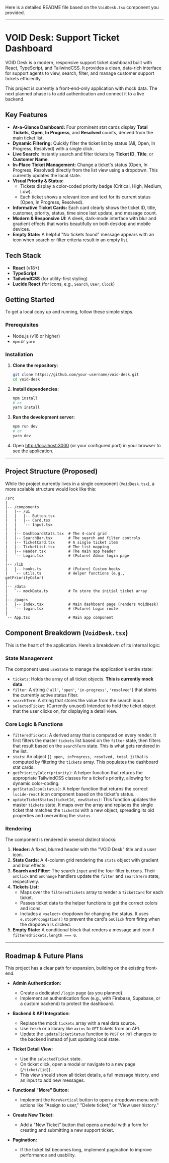 Here is a detailed README file based on the `VoidDesk.tsx` component you provided.

-----

# VOID Desk: Support Ticket Dashboard

VOID Desk is a modern, responsive support ticket dashboard built with React, TypeScript, and TailwindCSS. It provides a clean, data-rich interface for support agents to view, search, filter, and manage customer support tickets efficiently.

This project is currently a front-end-only application with mock data. The next planned phase is to add authentication and connect it to a live backend.

## Key Features

  * **At-a-Glance Dashboard:** Four prominent stat cards display **Total Tickets**, **Open**, **In Progress**, and **Resolved** counts, derived from the main ticket list.
  * **Dynamic Filtering:** Quickly filter the ticket list by status (All, Open, In Progress, Resolved) with a single click.
  * **Live Search:** Instantly search and filter tickets by **Ticket ID**, **Title**, or **Customer Name**.
  * **In-Place Ticket Management:** Change a ticket's status (Open, In Progress, Resolved) directly from the list view using a dropdown. This currently updates the local state.
  * **Visual Priority & Status:**
      * Tickets display a color-coded priority badge (Critical, High, Medium, Low).
      * Each ticket shows a relevant icon and text for its current status (Open, In Progress, Resolved).
  * **Informative Ticket Cards:** Each card clearly shows the ticket ID, title, customer, priority, status, time since last update, and message count.
  * **Modern & Responsive UI:** A sleek, dark-mode interface with blur and gradient effects that works beautifully on both desktop and mobile devices.
  * **Empty State:** A helpful "No tickets found" message appears with an icon when search or filter criteria result in an empty list.

## Tech Stack

  * **React** (v18+)
  * **TypeScript**
  * **TailwindCSS** (for utility-first styling)
  * **Lucide React** (for icons, e.g., `Search`, `User`, `Clock`)

## Getting Started

To get a local copy up and running, follow these simple steps.

### Prerequisites

  * Node.js (v16 or higher)
  * `npm` or `yarn`

### Installation

1.  **Clone the repository:**

    ```sh
    git clone https://github.com/your-username/void-desk.git
    cd void-desk
    ```

2.  **Install dependencies:**

    ```sh
    npm install
    # or
    yarn install
    ```

3.  **Run the development server:**

    ```sh
    npm run dev
    # or
    yarn dev
    ```

4.  Open [http://localhost:3000](https://www.google.com/search?q=http://localhost:3000) (or your configured port) in your browser to see the application.

-----

## Project Structure (Proposed)

While the project currently lives in a single component (`VoidDesk.tsx`), a more scalable structure would look like this:

```
/src
|
|-- /components
|   |-- /ui
|   |   |-- Button.tsx
|   |   |-- Card.tsx
|   |   `-- Input.tsx
|   |
|   |-- DashboardStats.tsx  # The 4-card grid
|   |-- SearchBar.tsx       # The search and filter controls
|   |-- TicketCard.tsx      # A single ticket item
|   |-- TicketList.tsx      # The list mapping
|   |-- Header.tsx          # The main app header
|   `-- Login.tsx           # (Future) Admin login page
|
|-- /lib
|   |-- hooks.ts            # (Future) Custom hooks
|   `-- utils.ts            # Helper functions (e.g., getPriorityColor)
|
|-- /data
|   `-- mockData.ts         # To store the initial ticket array
|
|-- /pages
|   |-- index.tsx           # Main dashboard page (renders VoidDesk)
|   `-- login.tsx           # (Future) Login route
|
`-- App.tsx                 # Main app component
```

## Component Breakdown (`VoidDesk.tsx`)

This is the heart of the application. Here’s a breakdown of its internal logic:

### State Management

The component uses `useState` to manage the application's entire state:

  * `tickets`: Holds the array of all ticket objects. **This is currently mock data**.
  * `filter`: A string (`'all'`, `'open'`, `'in-progress'`, `'resolved'`) that stores the currently active status filter.
  * `searchTerm`: A string that stores the value from the search input.
  * `selectedTicket`: (Currently unused) Intended to hold the ticket object that the user clicks on, for displaying a detail view.

### Core Logic & Functions

  * `filteredTickets`: A derived array that is computed on every render. It first filters the master `tickets` list based on the `filter` state, then filters that result based on the `searchTerm` state. This is what gets rendered in the list.
  * `stats`: An object (`{ open, inProgress, resolved, total }`) that is computed by filtering the `tickets` array. This populates the dashboard stat cards.
  * `getPriorityColor(priority)`: A helper function that returns the appropriate TailwindCSS classes for a ticket's priority, allowing for dynamic color-coding.
  * `getStatusIcon(status)`: A helper function that returns the correct `lucide-react` icon component based on the ticket's status.
  * `updateTicketStatus(ticketId, newStatus)`: This function updates the master `tickets` state. It maps over the array and replaces the single ticket that matches the `ticketId` with a new object, spreading its old properties and overwriting the `status`.

### Rendering

The component is rendered in several distinct blocks:

1.  **Header:** A fixed, blurred header with the "VOID Desk" title and a user icon.
2.  **Stats Cards:** A 4-column grid rendering the `stats` object with gradient and blur effects.
3.  **Search and Filter:** The search `input` and the four filter `button`s. Their `onClick` and `onChange` handlers update the `filter` and `searchTerm` state, respectively.
4.  **Tickets List:**
      * Maps over the `filteredTickets` array to render a `TicketCard` for each ticket.
      * Passes ticket data to the helper functions to get the correct colors and icons.
      * Includes a `<select>` dropdown for changing the status. It uses `e.stopPropagation()` to prevent the card's `onClick` from firing when the dropdown is clicked.
5.  **Empty State:** A conditional block that renders a message and icon if `filteredTickets.length === 0`.

-----

## Roadmap & Future Plans

This project has a clear path for expansion, building on the existing front-end.

  * **Admin Authentication:**

      * Create a dedicated `/login` page (as you planned).
      * Implement an authentication flow (e.g., with Firebase, Supabase, or a custom backend) to protect the dashboard.

  * **Backend & API Integration:**

      * Replace the mock `tickets` array with a real data source.
      * Use `fetch` or a library like `axios` to `GET` tickets from an API.
      * Update the `updateTicketStatus` function to `POST` or `PUT` changes to the backend instead of just updating local state.

  * **Ticket Detail View:**

      * Use the `selectedTicket` state.
      * On ticket click, open a modal or navigate to a new page (`/ticket/[id]`).
      * This view should show all ticket details, a full message history, and an input to add new messages.

  * **Functional "More" Button:**

      * Implement the `MoreVertical` button to open a dropdown menu with actions like "Assign to user," "Delete ticket," or "View user history."

  * **Create New Ticket:**

      * Add a "New Ticket" button that opens a modal with a form for creating and submitting a new support ticket.

  * **Pagination:**

      * If the ticket list becomes long, implement pagination to improve performance and usability.